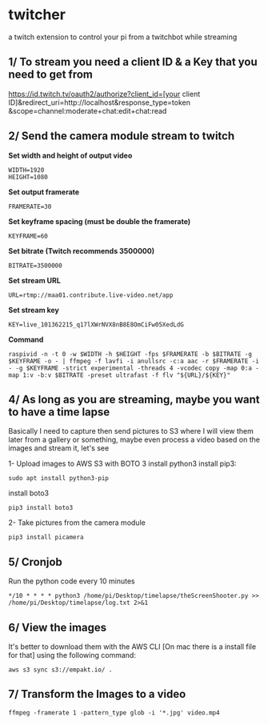 
# twitcher
a twitch extension to control your pi from a twitchbot while streaming


## 1/ To stream you need a client ID & a Key that you need to get from
https://id.twitch.tv/oauth2/authorize?client_id=[your client ID]&redirect_uri=http://localhost&response_type=token &scope=channel:moderate+chat:edit+chat:read

## 2/ Send the camera module stream to twitch

**Set width and height of output video**

    WIDTH=1920
    HEIGHT=1080

**Set output framerate**

    FRAMERATE=30

**Set keyframe spacing (must be double the framerate)**

    KEYFRAME=60

**Set bitrate (Twitch recommends 3500000)**

    BITRATE=3500000

**Set stream URL**

    URL=rtmp://maa01.contribute.live-video.net/app

**Set stream key**

    KEY=live_101362215_q17lXWrNVX8nB8E8OmCiFw05XedLdG

**Command**

    raspivid -n -t 0 -w $WIDTH -h $HEIGHT -fps $FRAMERATE -b $BITRATE -g $KEYFRAME -o - | ffmpeg -f lavfi -i anullsrc -c:a aac -r $FRAMERATE -i - -g $KEYFRAME -strict experimental -threads 4 -vcodec copy -map 0:a -map 1:v -b:v $BITRATE -preset ultrafast -f flv "${URL}/${KEY}"

## 4/ As long as you are streaming, maybe you want to have a time lapse ##
Basically I need to capture then send pictures to S3 where I will view them later from a gallery or something, maybe even process a video based on the images and stream it, let's see

1- Upload images to AWS S3 with BOTO 3
install python3
install pip3:

    sudo apt install python3-pip

install boto3

    pip3 install boto3

2- Take pictures from the camera module

    pip3 install picamera

## 5/ Cronjob ##
Run the python code every 10 minutes

    */10 * * * * python3 /home/pi/Desktop/timelapse/theScreenShooter.py >> /home/pi/Desktop/timelapse/log.txt 2>&1

## 6/ View the images ##
It's better to download them with the AWS CLI [On mac there is a install file for that] using the following command:

    aws s3 sync s3://empakt.io/ .

## 7/ Transform the Images to a video

    ffmpeg -framerate 1 -pattern_type glob -i '*.jpg' video.mp4

